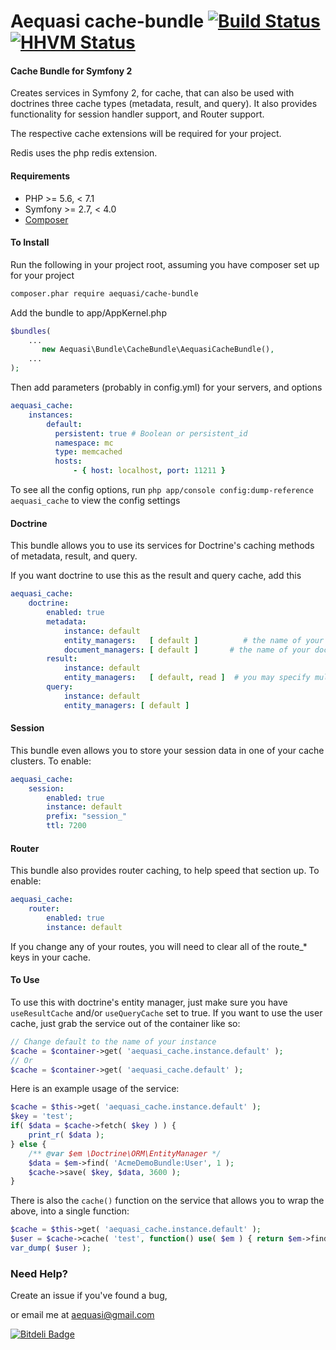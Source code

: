 Aequasi cache-bundle [![Build Status](https://travis-ci.org/aequasi/cache-bundle.png?branch=master)](https://travis-ci.org/aequasi/cache-bundle) [![HHVM Status](http://hhvm.h4cc.de/badge/aequasi/cache-bundle.svg)](http://hhvm.h4cc.de/package/aequasi/cache-bundle)
====================

#### Cache Bundle for Symfony 2

Creates services in Symfony 2, for cache, that can also be used with doctrines three cache types (metadata, result, and query). It also provides functionality for session handler support, and Router support.

The respective cache extensions will be required for your project.

Redis uses the php redis extension.

#### Requirements

- PHP >= 5.6, < 7.1
- Symfony >= 2.7, < 4.0 
- [Composer](http://getcomposer.org)

#### To Install

Run the following in your project root, assuming you have composer set up for your project
```sh
composer.phar require aequasi/cache-bundle
```

Add the bundle to app/AppKernel.php

```php
$bundles(
    ...
       new Aequasi\Bundle\CacheBundle\AequasiCacheBundle(),
    ...
);
```

Then add parameters (probably in config.yml) for your servers, and options

```yml
aequasi_cache:
    instances:
        default:
          persistent: true # Boolean or persistent_id
          namespace: mc
          type: memcached
          hosts:
              - { host: localhost, port: 11211 }
```

To see all the config options, run `php app/console config:dump-reference aequasi_cache` to view the config settings


#### Doctrine

This bundle allows you to use its services for Doctrine's caching methods of metadata, result, and query.

If you want doctrine to use this as the result and query cache, add this

```yml
aequasi_cache:
    doctrine:
        enabled: true
        metadata:
            instance: default
            entity_managers:   [ default ]          # the name of your entity_manager connection
            document_managers: [ default ]       # the name of your document_manager connection
        result:
            instance: default
            entity_managers:   [ default, read ]  # you may specify multiple entity_managers
        query:
            instance: default
            entity_managers: [ default ]
```

#### Session

This bundle even allows you to store your session data in one of your cache clusters. To enable:

```yml
aequasi_cache:
    session:
        enabled: true
        instance: default
        prefix: "session_"
        ttl: 7200
```

#### Router

This bundle also provides router caching, to help speed that section up. To enable:

```yml
aequasi_cache:
    router:
        enabled: true
        instance: default
```

If you change any of your routes, you will need to clear all of the route_* keys in your cache.


#### To Use

To use this with doctrine's entity manager, just make sure you have `useResultCache` and/or `useQueryCache` set to true. If you want to use the user cache, just grab the service out of the container like so:

```php
// Change default to the name of your instance
$cache = $container->get( 'aequasi_cache.instance.default' );
// Or
$cache = $container->get( 'aequasi_cache.default' );
```

Here is an example usage of the service:

```php
$cache = $this->get( 'aequasi_cache.instance.default' );
$key = 'test';
if( $data = $cache->fetch( $key ) ) {
    print_r( $data );
} else {
    /** @var $em \Doctrine\ORM\EntityManager */
    $data = $em->find( 'AcmeDemoBundle:User', 1 );
    $cache->save( $key, $data, 3600 );
}
```

There is also the `cache()` function on the service that allows you to wrap the above, into a single function:

```php
$cache = $this->get( 'aequasi_cache.instance.default' );
$user = $cache->cache( 'test', function() use( $em ) { return $em->find( "AcmeDemoBundle:User", 1 ); }, 3600 );
var_dump( $user );
```

### Need Help?

Create an issue if you've found a bug,

or email me at aequasi@gmail.com


[![Bitdeli Badge](https://d2weczhvl823v0.cloudfront.net/aequasi/cache-bundle/trend.png)](https://bitdeli.com/free "Bitdeli Badge")


